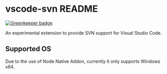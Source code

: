 # vscode-svn README

[![Greenkeeper badge](https://badges.greenkeeper.io/yume-chan/vscode-svn.svg)](https://greenkeeper.io/)

An experimental extension to provide SVN support for Visual Studio Code.

## Supported OS

Due to the use of Node Native Addon, currently it only supports Windows x64.
